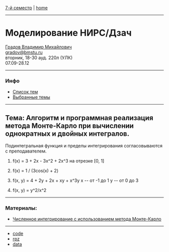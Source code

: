 [7-й семестр](../2021_2022_7_sem.md) | [home](../README.md)
____________________________________
# Моделирование НИРС/Дзач
[Градов Владимир Михайлович](https://kursizdat.ru/authors/gradov_vladimir/) \
gradov@bmstu.ru \
вторник, 18-30 ауд. 220л (УЛК)\
07.09-28.12
____________________________________
### Инфо

* [Список тем](https://drive.google.com/file/d/1rHL4HnI7TxpvVj9fnK-nA4yywodvTtEE/view?usp=sharing)
* [Выбранные темы](https://docs.google.com/spreadsheets/d/1VmST00qOTO29ObpJ9T8bOpU46guDbjgqrA5ig716btM/edit#gid=0)
____________________________________
## Тема: Алгоритм и программная реализация метода Монте-Карло при вычислении однократных и двойных интегралов. 
Подинтегральная функция и пределы интегрирования согласовываются с преподавателем.

1. f(x) = 3 + 2x - 3x^2 + 2x^3
на отрезке [0, 1]

2. f(x) = 1 / (3cos(x) + 2)

3. f(x, y) = 4 + 2y + 2x + xy + x^3y
x -- от -1 до 1
y -- от 0 до 3

4. f(x, y) = y^2/x^2

____________________________________
### Материалы:
* [Численное интегрирование с использованием метода Монте-Карло](http://nano.ivanovo.ac.ru/pdfs/2010_7_01_12_56_38_monte-carlo.pdf)

____________________________________
* [code](https://github.com/dKosarevsky/math_modelling/blob/master/nirs/nirs.py)
* [rpz](https://docs.google.com/document/d/19SUACUpAO9nzrom_3a1-97Xkz78Zue30/edit?usp=drive_web&ouid=104050528212751164470&rtpof=true)
* [data](https://drive.google.com/drive/u/1/folders/14791AqgGIqdvao0mAc9lhMNPc2eeMwQ5)
